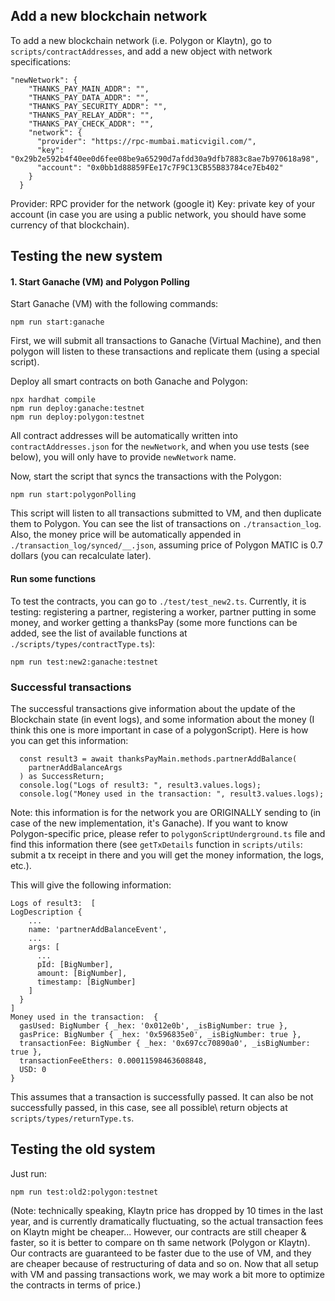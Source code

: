 ## Add a new blockchain network

To add a new blockchain network (i.e. Polygon or Klaytn), go to `scripts/contractAddresses`, and add a new object with network specifications:
```
"newNetwork": {
    "THANKS_PAY_MAIN_ADDR": "",
    "THANKS_PAY_DATA_ADDR": "",
    "THANKS_PAY_SECURITY_ADDR": "",
    "THANKS_PAY_RELAY_ADDR": "",
    "THANKS_PAY_CHECK_ADDR": "",
    "network": {
      "provider": "https://rpc-mumbai.maticvigil.com/",
      "key": "0x29b2e592b4f40ee0d6fee08be9a65290d7afdd30a9dfb7883c8ae7b970618a98",
      "account": "0x0bb1d88859FEe17c7F9C13CB55B83784ce7Eb402"
    }
  }
```
Provider: RPC provider for the network (google it)
Key: private key of your account (in case you are using a public network, you should have some currency of that blockchain).

## Testing the new system

#### 1. Start Ganache (VM) and Polygon Polling
Start Ganache (VM) with the following commands:
```
npm run start:ganache
```
First, we will submit all transactions to Ganache (Virtual Machine), and then polygon will listen to these transactions and replicate them (using a special script).

Deploy all smart contracts on both Ganache and Polygon:
```
npx hardhat compile
npm run deploy:ganache:testnet
npm run deploy:polygon:testnet
```

All contract addresses will be automatically written into `contractAddresses.json` for the `newNetwork`, and when you use tests (see below), you will only have to provide `newNetwork` name. 

Now, start the script that syncs the transactions with the Polygon:
```
npm run start:polygonPolling
```
This script will listen to all transactions submitted to VM, and then duplicate them to Polygon. You can see the list of transactions on `./transaction_log`. Also, the money price will be automatically appended in `./transaction_log/synced/__.json`, assuming price of Polygon MATIC is 0.7 dollars (you can recalculate later).



#### Run some functions
To test the contracts, you can go to `./test/test_new2.ts`.
Currently, it is testing: registering a partner, registering a worker, partner putting in some money, and worker getting a thanksPay (some more functions can be added, see the list of available functions at `./scripts/types/contractType.ts`):
```
npm run test:new2:ganache:testnet
```


### Successful transactions
The successful transactions give information about the update of the Blockchain state (in event logs),
and some information about the money (I think this one is more important in case of a polygonScript).
Here is how you can get this information:
```
  const result3 = await thanksPayMain.methods.partnerAddBalance(
    partnerAddBalanceArgs
  ) as SuccessReturn;
  console.log("Logs of result3: ", result3.values.logs);
  console.log("Money used in the transaction: ", result3.values.logs);
```
Note: this information is for the network you are ORIGINALLY sending to (in case of the new implementation, it's Ganache). If you want to know Polygon-specific price, please refer to `polygonScriptUnderground.ts` file and find this information there (see `getTxDetails` function in `scripts/utils`: submit a tx receipt in there and you will get the money information, the logs, etc.).

This will give the following information:
```
Logs of result3:  [
LogDescription {
    ...
    name: 'partnerAddBalanceEvent',
    ...        
    args: [
      ...
      pId: [BigNumber],
      amount: [BigNumber],
      timestamp: [BigNumber]
    ]
  }
]
Money used in the transaction:  {
  gasUsed: BigNumber { _hex: '0x012e0b', _isBigNumber: true },
  gasPrice: BigNumber { _hex: '0x596835e0', _isBigNumber: true },
  transactionFee: BigNumber { _hex: '0x697cc70890a0', _isBigNumber: true },
  transactionFeeEthers: 0.00011598463608848,
  USD: 0
}
```
This assumes that a transaction is successfully passed. It can also be not successfully passed, in this case, see all possible\ return objects at `scripts/types/returnType.ts`.


## Testing the old system

Just run:
```
npm run test:old2:polygon:testnet
```

(Note: technically speaking, Klaytn price has dropped by 10 times in the last year, and is currently dramatically fluctuating, so the actual transaction fees on Klaytn might be cheaper...
However, our contracts are still cheaper & faster, so it is better to compare on th same network (Polygon or Klaytn). Our contracts are guaranteed to be faster due to the use of VM, and they are cheaper because of restructuring of data and so on. Now that all setup with VM and passing transactions work, we may work a bit more to optimize the contracts in terms of price.) 